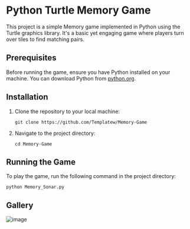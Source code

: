 # Python Turtle Memory Game

This project is a simple Memory game implemented in Python using the Turtle graphics library. It's a basic yet engaging game where players turn over tiles to find matching pairs.

## Prerequisites

Before running the game, ensure you have Python installed on your machine. You can download Python from [python.org](https://www.python.org/).

## Installation

1. Clone the repository to your local machine:
   ```
   git clone https://github.com/Templatew/Memory-Game
   ```

2. Navigate to the project directory:
   ```
   cd Memory-Game
   ```

## Running the Game

To play the game, run the following command in the project directory:
```
python Memory_Sonar.py
```
## Gallery
![image](https://github.com/Templatew/Memory-Game/assets/96289463/23369754-f3ff-454c-abc3-ca190f81266b)

